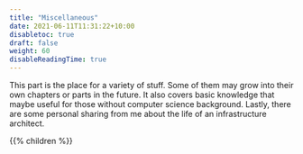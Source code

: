 ```yaml
---
title: "Miscellaneous"
date: 2021-06-11T11:31:22+10:00
disabletoc: true
draft: false
weight: 60
disableReadingTime: true
---
```


This part is the place for a variety of stuff. Some of them may grow into their own chapters or parts in the future. It also covers basic knowledge that maybe useful for those without computer science background. Lastly, there are some personal sharing from me about the life of an infrastructure architect.

{{% children %}}